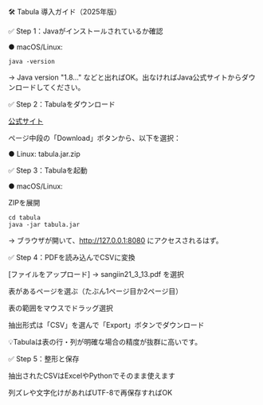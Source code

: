 🛠 Tabula 導入ガイド（2025年版）

✅ Step 1：Javaがインストールされているか確認

● macOS/Linux:
```
java -version
```
→ Java version "1.8..." などと出ればOK。出なければJava公式サイトからダウンロードしてください。

✅ Step 2：Tabulaをダウンロード

[公式サイト](https://tabula.technology/)

ページ中段の「Download」ボタンから、以下を選択：

● Linux: tabula.jar.zip

✅ Step 3：Tabulaを起動

● macOS/Linux:

ZIPを展開

```
cd tabula
java -jar tabula.jar
```

→ ブラウザが開いて、http://127.0.0.1:8080 にアクセスされるはず。

✅ Step 4：PDFを読み込んでCSVに変換

[ファイルをアップロード] → sangiin21_3_13.pdf を選択

表があるページを選ぶ（たぶん1ページ目か2ページ目）

表の範囲をマウスでドラッグ選択

抽出形式は「CSV」を選んで「Export」ボタンでダウンロード

💡Tabulaは表の行・列が明確な場合の精度が抜群に高いです。

✅ Step 5：整形と保存

抽出されたCSVはExcelやPythonでそのまま使えます

列ズレや文字化けがあればUTF-8で再保存すればOK

